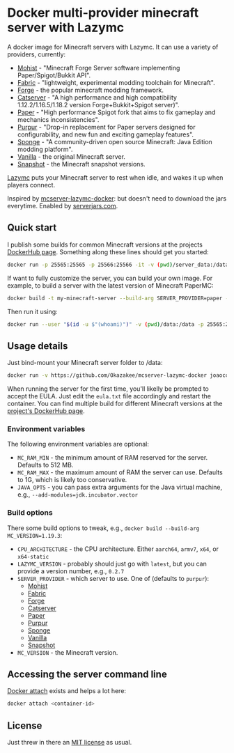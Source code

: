 # Docker multi-provider minecraft server with Lazymc

A docker image for Minecraft servers with Lazymc. It can use a variety of
providers, currently:

- [Mohist](https://mohistmc.com/) - "Minecraft Forge Server software implementing Paper/Spigot/Bukkit API".
- [Fabric](https://fabricmc.net/) - "lightweight, experimental modding toolchain for Minecraft".
- [Forge](https://files.minecraftforge.net/net/minecraftforge/forge/) - the popular minecraft modding framework.
- [Catserver](https://catmc.org/) - "A high performance and high compatibility 1.12.2/1.16.5/1.18.2 version Forge+Bukkit+Spigot server)".
- [Paper](https://github.com/PaperMC/Paper) - "High performance Spigot fork
  that aims to fix gameplay and mechanics inconsistencies".
- [Purpur](https://github.com/PurpurMC/Purpur) - "Drop-in replacement for
  Paper servers designed for configurability, and new fun and exciting gameplay
  features".
- [Sponge](https://spongepowered.org/) - "A community-driven open source Minecraft: Java Edition modding platform".
- [Vanilla](https://www.minecraft.net/) - the original Minecraft server.
- [Snapshot](https://www.minecraft.net/) - the Minecraft snapshot versions.

[Lazymc](https://github.com/timvisee/lazymc) puts your Minecraft server to rest
when idle, and wakes it up when players connect.

Inspired by
[mcserver-lazymc-docker](https://github.com/Okazakee/mcserver-lazymc-docker): but doesn't need to download the jars everytime.
Enabled by [serverjars.com](https://serverjars.com).

## Quick start

I publish some builds for common Minecraft versions at the projects
[DockerHub page](https://hub.docker.com/repository/docker/joaocostaifg/multiprovider-lazymc/general).
Something along these lines should get you started:

```sh
docker run -p 25565:25565 -p 25566:25566 -it -v (pwd)/server_data:/data joaocostaifg/multiprovider-lazymc:1.19.3-lazymc0.2.7x64-purpur
```

If want to fully customize the server, you can build your own image. For
example, to build a server with the latest version of Minecraft PaperMC:

```sh
docker build -t my-minecraft-server --build-arg SERVER_PROVIDER=paper --build-arg MC_VERSION=latest .
```

Then run it using:

```sh
docker run --user "$(id -u $"(whoami)")" -v (pwd)/data:/data -p 25565:25565 -it my-minecraft-server
```

## Usage details

Just bind-mount your Minecraft server folder to /data:

```sh
docker run -v https://github.com/Okazakee/mcserver-lazymc-docker joaocostaifg/multiprovider-lazymc:1.19.3-lazymc0.2.7x64-purpur
```

When running the server for the first time, you'll likelly be prompted to accept
the EULA. Just edit the `eula.txt` file accordingly and restart the container.
You can find multiple build for different Minecraft versions at the
[project's DockerHub page](https://hub.docker.com/repository/docker/joaocostaifg/multiprovider-lazymc/general).

### Environment variables

The following environment variables are optional:

- `MC_RAM_MIN` - the minimum amount of RAM reserved for the server. Defaults to
  512 MB.
- `MC_RAM_MAX` - the maximum amount of RAM the server can use. Defaults to 1G,
  which is likely too conservative.
- `JAVA_OPTS` - you can pass extra arguments for the Java virtual machine, e.g.,
  `--add-modules=jdk.incubator.vector`

### Build options

There some build options to tweak, e.g.,
`docker build --build-arg MC_VERSION=1.19.3`:

- `CPU_ARCHITECTURE` - the CPU architecture. Either `aarch64`, `armv7`, `x64`,
  or `x64-static`
- `LAZYMC_VERSION` - probably should just go with `latest`, but you can provide
  a version number, e.g., `0.2.7`
- `SERVER_PROVIDER` - which server to use. One of (defaults to `purpur`):
  - [Mohist](https://mohistmc.com/)
  - [Fabric](https://fabricmc.net/)
  - [Forge](https://files.minecraftforge.net/net/minecraftforge/forge/)
  - [Catserver](https://catmc.org/)
  - [Paper](https://github.com/PaperMC/Paper)
  - [Purpur](https://github.com/PurpurMC/Purpur)
  - [Sponge](https://spongepowered.org/)
  - [Vanilla](https://www.minecraft.net/)
  - [Snapshot](https://www.minecraft.net/)
- `MC_VERSION` - the Minecraft version.

## Accessing the server command line

[Docker attach](https://docs.docker.com/engine/reference/commandline/attach/) exists and helps a lot here:

```sh
docker attach <container-id>
```

## License

Just threw in there an [MIT license](./LICENSE) as usual.
